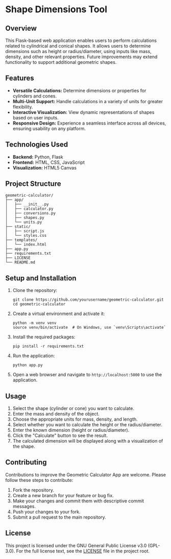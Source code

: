 # Shape Dimensions Tool

## Overview

This Flask-based web application enables users to perform calculations related to cylindrical and conical shapes. It allows users to determine dimensions such as height or radius/diameter, using inputs like mass, density, and other relevant properties. Future improvements may extend functionality to support additional geometric shapes.

## Features

- **Versatile Calculations:** Determine dimensions or properties for cylinders and cones.
- **Multi-Unit Support:** Handle calculations in a variety of units for greater flexibility.
- **Interactive Visualization:** View dynamic representations of shapes based on user inputs.
- **Responsive Design:** Experience a seamless interface across all devices, ensuring usability on any platform.

## Technologies Used

- **Backend:** Python, Flask
- **Frontend:** HTML, CSS, JavaScript
- **Visualization:** HTML5 Canvas

## Project Structure

```
geometric-calculator/
├── app/
│   ├── __init__.py
│   ├── calculator.py
│   ├── conversions.py
│   ├── shapes.py
│   └── units.py
├── static/
│   ├── script.js
│   └── styles.css
├── templates/
│   └── index.html
├── app.py
├── requirements.txt
├── LICENSE
└── README.md
```

## Setup and Installation

1. Clone the repository:
   ```
   git clone https://github.com/yourusername/geometric-calculator.git
   cd geometric-calculator
   ```

2. Create a virtual environment and activate it:
   ```
   python -m venv venv
   source venv/bin/activate  # On Windows, use `venv\Scripts\activate`
   ```

3. Install the required packages:
   ```
   pip install -r requirements.txt
   ```

4. Run the application:
   ```
   python app.py
   ```

5. Open a web browser and navigate to `http://localhost:5000` to use the application.

## Usage

1. Select the shape (cylinder or cone) you want to calculate.
2. Enter the mass and density of the object.
3. Choose the appropriate units for mass, density, and length.
4. Select whether you want to calculate the height or the radius/diameter.
5. Enter the known dimension (height or radius/diameter).
6. Click the "Calculate" button to see the result.
7. The calculated dimension will be displayed along with a visualization of the shape.

## Contributing

Contributions to improve the Geometric Calculator App are welcome. Please follow these steps to contribute:

1. Fork the repository.
2. Create a new branch for your feature or bug fix.
3. Make your changes and commit them with descriptive commit messages.
4. Push your changes to your fork.
5. Submit a pull request to the main repository.

## License

This project is licensed under the GNU General Public License v3.0 (GPL-3.0). For the full license text, see the [LICENSE](LICENSE) file in the project root.